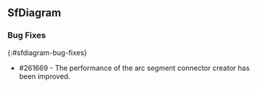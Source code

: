 ## SfDiagram

### Bug Fixes
{:#sfdiagram-bug-fixes}
* \#261669 - The performance of the arc segment connector creator has been improved.